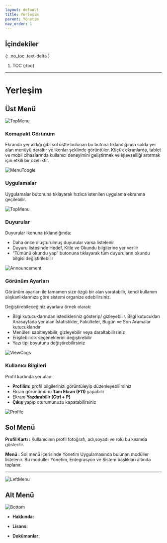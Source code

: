 ```yaml
---
layout: default
title: Yerleşim
parent: Yönetim
nav_order: 1
---
```


## İçindekiler
{: .no_toc .text-delta }

1. TOC
{:toc}

---
# Yerleşim

## Üst Menü

![TopMenu](/docs/media/layout/topmenu.png)

### Komapakt Görünüm

Ekranda yer aldığı gibi sol üstte bulunan bu butona tıklandığında solda yer alan menüyü daraltır ve ikonlar şeklinde görüntüler. Küçük ekranlarda, tablet ve mobil cihazlarında kullanıcı deneyimini geliştirmek ve işlevselliği artırmak için etkili bir özelliktir.

![MenuToogle](/docs/media/layout/menutoogle.png)

### Uygulamalar

Uygulamalar butonuna tıklayarak hızlıca istenilen uygulama ekranına geçilebilir.

![TopMenu](/docs/media/layout/app.png)

### Duyurular

Duyurular ikonuna tıklandığında:

* Daha önce oluşturulmuş duyurular varsa listelenir
* Duyuru listesinde Hedef, Kitle ve Okundu bilgilerine yer verilir
* “Tümünü okundu yap” butonuna tıklayarak tüm duyuruların okundu bilgisi değiştirilebilir

![Announcement](/docs/media/layout/announcement.png)

### Görünüm Ayarları

Görünüm ayarları ile tamamen size özgü bir alan yaratabilir, kendi kullanım alışkanlıklarınıza göre sistemi organize edebilirsiniz.

Değiştirebileceğiniz ayarlara örnek olarak:

* Bilgi kutucuklarından istedikleriniz gösterip/ gizleyebilir. Bilgi kutucukları Anasayfada yer alan İstatistikler, Fakülteler, Bugün ve Son Aramalar kutucuklarıdır
* Menüleri sabitleyebilir, gizleyebilir veya daraltabilirsiniz
* Erişilebilirlik seçeneklerini değiştirebilir
* Yazı tipi boyutunu değiştirebilirsiniz

![ViewCogs](/docs/media/layout/viewcogs.png)

### Kullanıcı Bilgileri

Profil kartında yer alan:

* **Profilim:** profil bilgilerinizi görüntüleyip düzenleyebilirsiniz
* Ekran görünümünü **Tam Ekran (F11)** yapabilir
* Ekranı **Yazdırabilir (Ctrl + P)**
* **Çıkış** yapıp oturumunuzu kapatabilirsiniz

![Profile](/docs/media/layout/profile.png)

## Sol Menü

**Profil Kartı :** Kullanıcının profil fotoğrafı, adı,soyadı ve rolü bu kısımda gösterilir.

**Menü :** Sol menü içerisinde Yönetim Uygulamasında bulunan modüller listelenir. Bu modüller Yönetim, Entegrasyon ve Sistem başlıkları altında toplanır.

---

![LeftMenu](/docs/media/layout/leftmenu.png)

## Alt Menü

![Bottom](/docs/media/layout/bottom.png)

- **Hakkında:**

- **Lisans:**

- **Dokümanlar:**